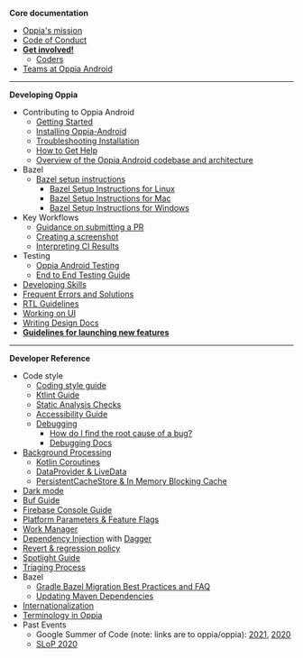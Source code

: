 **Core documentation**
  * [Oppia's mission](https://github.com/oppia/oppia-android/wiki/Our-Mission)
  * [Code of Conduct](https://github.com/oppia/oppia-android/blob/develop/.github/CODE_OF_CONDUCT.md)
  * **[Get involved!](https://github.com/oppia/oppia-android/wiki/home)**
    * [Coders](https://github.com/oppia/oppia-android/wiki/Contributing-to-Oppia-android)
  * [Teams at Oppia Android](https://github.com/oppia/oppia-android/wiki/Teams-at-oppia-android)

---
**Developing Oppia**
  * Contributing to Oppia Android
    * [Getting Started](https://github.com/oppia/oppia-android/wiki/Contributing-to-Oppia-Android)
    * [Installing Oppia-Android](https://github.com/oppia/oppia-android/wiki/Installing-Oppia-Android)
    * [Troubleshooting Installation](https://github.com/oppia/oppia-android/wiki/Troubleshooting-Installation)
    * [How to Get Help ]( https://github.com/oppia/oppia-android/wiki/Get-Help)
    * [Overview of the Oppia Android codebase and architecture](https://github.com/oppia/oppia-android/wiki/Overview-of-the-Oppia-Android-codebase-and-architecture)
  * Bazel
    * [Bazel setup instructions](https://github.com/oppia/oppia-android/wiki/Oppia-Bazel-Setup-Instructions)
      * [Bazel Setup Instructions for Linux](https://github.com/oppia/oppia-android/wiki/Bazel-Setup-Instructions-for-Linux)
      * [Bazel Setup Instructions for Mac](https://github.com/oppia/oppia-android/wiki/Bazel-Setup-Instructions-for-Mac)
      * [Bazel Setup Instructions for Windows](https://github.com/oppia/oppia-android/wiki/Bazel-Setup-Instructions-for-Windows)
  * Key Workflows
    * [Guidance on submitting a PR](https://github.com/oppia/oppia-android/wiki/Guidance-on-submitting-a-PR)
    * [Creating a screenshot](https://github.com/oppia/oppia-android/wiki/Creating-a-screenshot)
    * [Interpreting CI Results](https://github.com/oppia/oppia-android/wiki/Interpreting-CI-Results)
  * Testing
    * [Oppia Android Testing](https://github.com/oppia/oppia-android/wiki/Oppia-Android-Testing)
    * [End to End Testing Guide](https://github.com/oppia/oppia-android/wiki/End-to-End-Testing-Guide)
  * [Developing Skills](https://github.com/oppia/oppia-android/wiki/Developing-skills)
  * [Frequent Errors and Solutions](https://github.com/oppia/oppia-android/wiki/Frequent-Errors-and-Solutions)
  * [RTL Guidelines](https://github.com/oppia/oppia-android/wiki/RTL-Guidelines)
  * [Working on UI](https://github.com/oppia/oppia-android/wiki/Working-on-UI)
  * [Writing Design Docs](https://github.com/oppia/oppia-android/wiki/Writing-design-docs)
  * **[Guidelines for launching new features](https://github.com/oppia/oppia-android/wiki/Guidelines-for-launching-new-features)**
---
**Developer Reference**
  * Code style
    * [Coding style guide](https://github.com/oppia/oppia-android/wiki/Coding-style-guide)
    * [Ktlint Guide](https://github.com/oppia/oppia-android/wiki/Ktlint-Guide)
    * [Static Analysis Checks](https://github.com/oppia/oppia-android/wiki/Static-Analysis-Checks)
    * [Accessibility Guide](https://github.com/oppia/oppia-android/wiki/Accessibility-A11y-Guide)
    * [Debugging](https://github.com/oppia/oppia-android/wiki/Debugging)
      * [How do I find the root cause of a bug?](https://github.com/oppia/oppia-android/wiki/Debugging#How-do-I-find-the-root-cause-of-a-bug)
      * [Debugging Docs](https://github.com/oppia/oppia-android/wiki/Debugging-Docs)
  * [Background Processing](https://github.com/oppia/oppia-android/wiki/Background-Processing)
    * [Kotlin Coroutines](https://github.com/oppia/oppia-android/wiki/Kotlin-Coroutines)
    * [DataProvider & LiveData](https://github.com/oppia/oppia-android/wiki/DataProvider-&-LiveData)
    * [PersistentCacheStore & In Memory Blocking Cache](https://github.com/oppia/oppia-android/wiki/PersistentCacheStore-&-In-Memory-Blocking-Cache)
  * [Dark mode](https://github.com/oppia/oppia-android/wiki/Dark-Mode)
  * [Buf Guide](https://github.com/oppia/oppia-android/wiki/Buf-Guide)
  * [Firebase Console Guide](https://github.com/oppia/oppia-android/wiki/Firebase-Console-Guide)
  * [Platform Parameters & Feature Flags](https://github.com/oppia/oppia-android/wiki/Platform-Parameters-&-Feature-Flags)
  * [Work Manager](https://github.com/oppia/oppia-android/wiki/Work-Manager)
  * [Dependency Injection](https://github.com/oppia/oppia-android/wiki/Dependency-Injection) with [Dagger](https://github.com/oppia/oppia-android/wiki/Dagger)
  * [Revert & regression policy](https://github.com/oppia/oppia-android/wiki/Revert-&-regression-policy)
  * [Spotlight Guide](https://github.com/oppia/oppia-android/wiki/Spotlight-Guide)
  * [Triaging Process](https://github.com/oppia/oppia-android/wiki/Triaging-process)
  * Bazel
    * [Gradle Bazel Migration Best Practices and FAQ](https://github.com/oppia/oppia-android/wiki/Gradle--Bazel-Migration-Best-Practices-and-FAQ)
    * [Updating Maven Dependencies](https://github.com/oppia/oppia-android/wiki/Updating-Maven-Dependencies)
  * [Internationalization](https://github.com/oppia/oppia-android/wiki/Internationalization)
  * [Terminology in Oppia](https://github.com/oppia/oppia-android/wiki/Terminology-in-Oppia)
  * Past Events
    * Google Summer of Code (note: links are to oppia/oppia): [2021](https://github.com/oppia/oppia/wiki/Google-Summer-of-Code-2021), [2020](https://github.com/oppia/oppia/wiki/Google-Summer-of-Code-2020)
    * [SLoP 2020](https://github.com/oppia/oppia-android/wiki/SLoP-2020)
